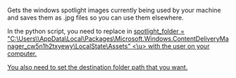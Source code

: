 Gets the windows spotlight images currently being used by your machine and saves them as .jpg files so you can use them elsewhere.

In the python script, you need to replace <user> in <u> spotlight_folder = "C:\\Users\\<user>\\AppData\\Local\\Packages\\Microsoft.Windows.ContentDeliveryManager_cw5n1h2txyewy\\LocalState\\Assets" <\u> with the user on your computer.

You also need to set the destination folder path that you want.
